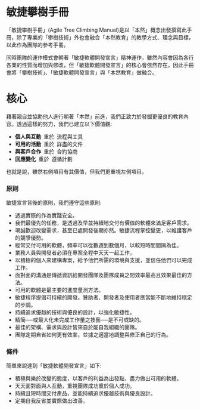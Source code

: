 # 敏捷攀樹手冊
「敏捷攀樹手冊」(Agile Tree Climbing Manual)是以「本然」概念出發撰寫此手冊，除了專業的「攀樹技術」外也會融合「本然教育」的教學方式、理念與目標，以此作為團隊的參考手冊。  

同時團隊的運作模式會朝著「敏捷軟體開發宣言」精神運作，雖然內容會因為各行各業的性質而增加與修改，但「敏捷軟體開發宣言」的核心會依然存在，因此手冊會將「攀樹技術」、「敏捷軟體開發宣言」與「本然教育」做融合。

# 核心
藉著親自並協助他人進行朝著「本然」前進，我們正致力於發掘更優良的教育內容。透過這樣的努力，我們已建立以下價值觀:  

- **個人與互動** 重於 流程與工具  
- **可用的活動** 重於 詳盡的文件  
- **與客戶合作** 重於 合約協商  
- **回應變化** 重於 遵循計劃  

也就是說，雖然右側項目有其價值，但我們更重視左側項目。  

### 原則
敏捷宣言背後的原則，我們遵守這些原則:  

- 透過實際的作為實踐安全。
- 我們最優先的任務，是透過及早並持續地交付有價值的軟體來滿足客戶需求。
- 竭誠歡迎改變需求，甚至已處開發後期亦然。敏捷流程掌控變更，以維護客戶的競爭優勢。
- 經常交付可用的軟體，頻率可以從數週到數個月，以較短時間間隔為佳。
- 業務人員與開發者必須在專案全程中天天一起工作。
- 以積極的個人來建構專案，給予他們所需的環境與支援，並信任他們可以完成工作。
- 面對面的溝通是傳遞資訊給開發團隊及團隊成員之間效率最高且效果最佳的方法。
- 可用的軟體是最主要的進度量測方法。
- 敏捷程序提倡可持續的開發。贊助者、開發者及使用者應當能不斷地維持穩定的步調。
- 持續追求優越的技術與優良的設計，以強化敏捷性。
- 精簡──或最大化未完成工作量之技藝──是不可或缺的。
- 最佳的架構、需求與設計皆來自於能自我組織的團隊。
- 團隊定期自省如何更有效率，並據之適當地調整與修正自己的行為。

### 條件
簡單來說達到「敏捷軟體開發宣言」如下:
- 積極與樂於改變的態度，以客戶的利益為出發點，盡力做出可用的軟體。
- 天天面對面與人互動，重視團隊成功重於個人成功。
- 持續且短時間交付產品，並能持續追求優越技術與優良設計。
- 定期自我反省並實際做出改善。
